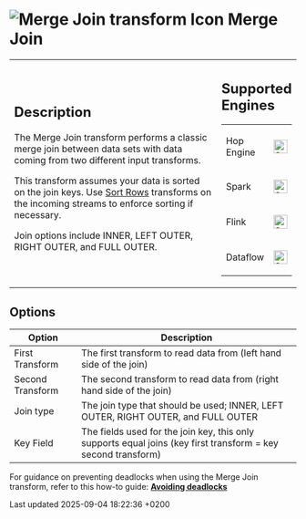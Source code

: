 <div id="header">

# <span class="image image-doc-icon">![Merge Join transform Icon](../assets/images/transforms/icons/mergejoin.svg)</span> Merge Join

</div>

<div id="content">

<div id="preamble">

<div class="sectionbody">

<table>
<colgroup>
<col style="width: 75%" />
<col style="width: 25%" />
</colgroup>
<tbody>
<tr class="odd">
<td><div class="content">
<div class="sect1">
<h2 id="_description">Description</h2>
<div class="sectionbody">
<div class="paragraph">
<p>The Merge Join transform performs a classic merge join between data sets with data coming from two different input transforms.</p>
</div>
<div class="paragraph">
<p>This transform assumes your data is sorted on the join keys. Use <a href="pipeline/transforms/sort.3SRfu9Xoml">Sort Rows</a> transforms on the incoming streams to enforce sorting if necessary.</p>
</div>
<div class="paragraph">
<p>Join options include INNER, LEFT OUTER, RIGHT OUTER, and FULL OUTER.</p>
</div>
</div>
</div>
</div></td>
<td><div class="content">
<div class="sect1">
<h2 id="_supported_engines">Supported Engines</h2>
<div class="sectionbody">
<table>
<tbody>
<tr class="odd">
<td><p>Hop Engine</p></td>
<td><div class="content">
<div class="paragraph">
<p><span class="image"><img src="../assets/images/check_mark.svg" alt="Supported" width="24" /></span></p>
</div>
</div></td>
</tr>
<tr class="even">
<td><p>Spark</p></td>
<td><div class="content">
<div class="paragraph">
<p><span class="image"><img src="../assets/images/check_mark.svg" alt="Supported" width="24" /></span></p>
</div>
</div></td>
</tr>
<tr class="odd">
<td><p>Flink</p></td>
<td><div class="content">
<div class="paragraph">
<p><span class="image"><img src="../assets/images/check_mark.svg" alt="Supported" width="24" /></span></p>
</div>
</div></td>
</tr>
<tr class="even">
<td><p>Dataflow</p></td>
<td><div class="content">
<div class="paragraph">
<p><span class="image"><img src="../assets/images/check_mark.svg" alt="Supported" width="24" /></span></p>
</div>
</div></td>
</tr>
</tbody>
</table>
</div>
</div>
</div></td>
</tr>
</tbody>
</table>

</div>

</div>

<div class="sect1">

## Options

<div class="sectionbody">

| Option           | Description                                                                                                   |
| ---------------- | ------------------------------------------------------------------------------------------------------------- |
| First Transform  | The first transform to read data from (left hand side of the join)                                            |
| Second Transform | The second transform to read data from (right hand side of the join)                                          |
| Join type        | The join type that should be used; INNER, LEFT OUTER, RIGHT OUTER, and FULL OUTER                             |
| Key Field        | The fields used for the join key, this only supports equal joins (key first transform = key second transform) |

<div class="paragraph">

For guidance on preventing deadlocks when using the Merge Join transform, refer to this how-to guide: **[Avoiding deadlocks](how-to-guides/avoiding-deadlocks.3SRfu9Xoml)**

</div>

</div>

</div>

</div>

<div id="footer">

<div id="footer-text">

Last updated 2025-09-04 18:22:36 +0200

</div>

</div>
